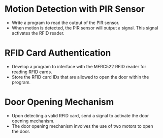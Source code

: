 # Motion Detection with PIR Sensor

- Write a program to read the output of the PIR sensor.
- When motion is detected, the PIR sensor will output a signal. This signal activates the RFID reader.

# RFID Card Authentication

- Develop a program to interface with the MFRC522 RFID reader for reading RFID cards.
- Store the RFID card IDs that are allowed to open the door within the program.

# Door Opening Mechanism

- Upon detecting a valid RFID card, send a signal to activate the door opening mechanism.
- The door opening mechanism involves the use of two motors to open the door.
